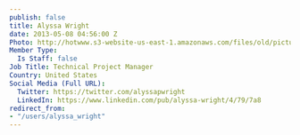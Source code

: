 ```yaml
---
publish: false
title: Alyssa Wright
date: 2013-05-08 04:56:00 Z
Photo: http://hotwww.s3-website-us-east-1.amazonaws.com/files/old/pictures/picture-53-1432082227.jpg
Member Type:
  Is Staff: false
Job Title: Technical Project Manager
Country: United States
Social Media (Full URL):
  Twitter: https://twitter.com/alyssapwright
  LinkedIn: https://www.linkedin.com/pub/alyssa-wright/4/79/7a8
redirect_from:
- "/users/alyssa_wright"
---
```

